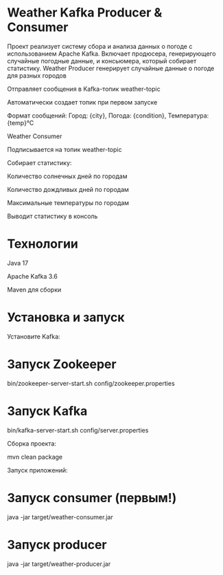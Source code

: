 # Weather Kafka Producer & Consumer

Проект реализует систему сбора и анализа данных о погоде с использованием Apache Kafka. Включает продюсера, генерирующего случайные погодные данные, и консьюмера, который собирает статистику.
Weather Producer генерирует случайные данные о погоде для разных городов

Отправляет сообщения в Kafka-топик weather-topic

Автоматически создает топик при первом запуске

Формат сообщений: Город: {city}, Погода: {condition}, Температура: {temp}°C

Weather Consumer

Подписывается на топик weather-topic

Собирает статистику:

Количество солнечных дней по городам

Количество дождливых дней по городам

Максимальные температуры по городам

Выводит статистику в консоль

# Технологии
Java 17

Apache Kafka 3.6

Maven для сборки

# Установка и запуск

Установите Kafka:

# Запуск Zookeeper

bin/zookeeper-server-start.sh config/zookeeper.properties

# Запуск Kafka

bin/kafka-server-start.sh config/server.properties

Сборка проекта:

mvn clean package

Запуск приложений:


# Запуск consumer (первым!)

java -jar target/weather-consumer.jar

# Запуск producer

java -jar target/weather-producer.jar
